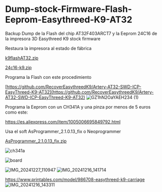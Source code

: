 # Dump-stock-Firmware-Flash-Eeprom-Easythreed-K9-AT32
Backup Dump de la Flash del chip AT32F403ARCT7 y la Eeprom 24C16 de la impresora 3D Easythreed K9 stock firmware

Restaura la impresora al estado de fábrica

[k9flashAT32.zip](https://github.com/user-attachments/files/18081042/k9flashAT32.zip)

[24c16-k9.zip](https://github.com/user-attachments/files/18081005/24c16-k9.zip)


Programa la Flash con este procedimiento

[https://github.com/RecoverEasythreedK9/Artery-AT32-SWD-ICP-EasyThreed-K9-AT32](https://github.com/RecoverEasythreedK9/Artery-AT32-SWD-ICP-EasyThreed-K9-AT32)
![GZ1hN2OaYAEH234 (1)](https://github.com/user-attachments/assets/1311eba0-4bc0-4faa-a8b6-48ff1b525701)


Programa la Eeprom con un CH341A y una pinza por menos de 5 euros como este:

https://es.aliexpress.com/item/1005006695849792.html

Usa el soft AsProgrammer_2.1.0.13_fix o Neoprogrammer

[AsProgrammer_2.1.0.13_fix.zip](https://github.com/user-attachments/files/18082822/AsProgrammer_2.1.0.13_fix.zip)


![ch341a](https://github.com/user-attachments/assets/63a1376c-6104-4d64-87cf-9ff857b7352e)

![board](https://github.com/user-attachments/assets/2e97ce23-c4af-485e-a6fa-c1909dac83be)

![IMG_20241227_110947](https://github.com/user-attachments/assets/eed14ab5-438d-41d7-ba0a-712b65f59aab)
![IMG_20241216_141714](https://github.com/user-attachments/assets/b5f2bed3-b2a5-41f2-a092-43a0d4c49f68)

https://www.printables.com/model/986708-easythreed-k9-carriage
![IMG_20241216_143311](https://github.com/user-attachments/assets/30082bd4-c871-478e-ac46-70b3c9228d3a)
